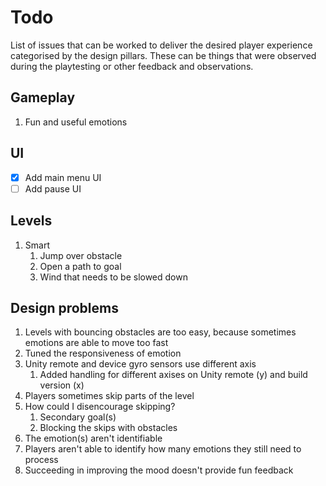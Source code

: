 # Todo
List of issues that can be worked to deliver the desired player experience categorised by the design pillars. These can be things that were observed during the playtesting or other feedback and observations.

## Gameplay
1. Fun and useful emotions


## UI
- [x] Add main menu UI
- [ ] Add pause UI

## Levels
1. Smart
   1. Jump over obstacle
   2. Open a path to goal
   3. Wind that needs to be slowed down
   
## Design problems
1. Levels with bouncing obstacles are too easy, because sometimes emotions are able to move too fast
  1. Tuned the responsiveness of emotion
2. Unity remote and device gyro sensors use different axis
   1. Added handling for different axises on Unity remote (y) and build version (x)
3. Players sometimes skip parts of the level
  1. How could I disencourage skipping?
     1. Secondary goal(s)
     2. Blocking the skips with obstacles
4. The emotion(s) aren't identifiable 
5. Players aren't able to identify how many emotions they still need to process
6. Succeeding in improving the mood doesn't provide fun feedback
